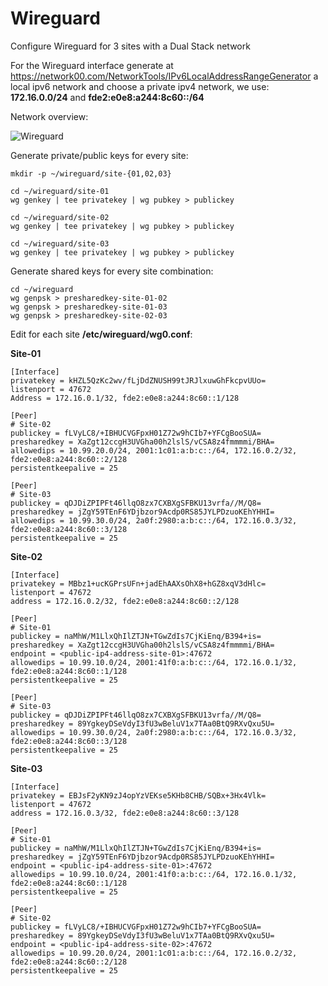 # Wireguard
Configure Wireguard for 3 sites with a Dual Stack network

For the Wireguard interface generate at https://network00.com/NetworkTools/IPv6LocalAddressRangeGenerator a local ipv6 network and choose a private ipv4 network, we use: **172.16.0.0/24** and **fde2:e0e8:a244:8c60::/64**

Network overview:

![Wireguard](https://user-images.githubusercontent.com/40859756/145683350-8ec4b24f-0fa0-4c04-b090-4ae33a2547ad.png)

Generate private/public keys for every site:
```
mkdir -p ~/wireguard/site-{01,02,03}

cd ~/wireguard/site-01
wg genkey | tee privatekey | wg pubkey > publickey

cd ~/wireguard/site-02
wg genkey | tee privatekey | wg pubkey > publickey

cd ~/wireguard/site-03
wg genkey | tee privatekey | wg pubkey > publickey
```
Generate shared keys for every site combination:
```
cd ~/wireguard
wg genpsk > presharedkey-site-01-02
wg genpsk > presharedkey-site-01-03
wg genpsk > presharedkey-site-02-03
````

Edit for each site **/etc/wireguard/wg0.conf**:

**Site-01**
```
[Interface]
privatekey = kHZL5QzKc2wv/fLjDdZNUSH99tJRJlxuwGhFkcpvUUo=
listenport = 47672
Address = 172.16.0.1/32, fde2:e0e8:a244:8c60::1/128

[Peer]
# Site-02
publickey = fLVyLC8/+IBHUCVGFpxH01Z72w9hCIb7+YFCgBooSUA=
presharedkey = XaZgt12ccgH3UVGha00h2lslS/vCSA8z4fmmmmi/BHA=
allowedips = 10.99.20.0/24, 2001:1c01:a:b:c::/64, 172.16.0.2/32, fde2:e0e8:a244:8c60::2/128
persistentkeepalive = 25

[Peer]
# Site-03
publickey = qDJDiZPIPFt46llqO8zx7CXBXgSFBKU13vrfa//M/Q8=
presharedkey = jZgY59TEnF6YDjbzor9Acdp0RS85JYLPDzuoKEhYHHI=
allowedips = 10.99.30.0/24, 2a0f:2980:a:b:c::/64, 172.16.0.3/32, fde2:e0e8:a244:8c60::3/128
persistentkeepalive = 25
```
**Site-02**
```
[Interface]
privatekey = MBbz1+ucKGPrsUFn+jadEhAAXsOhX8+hGZ8xqV3dHlc=
listenport = 47672
address = 172.16.0.2/32, fde2:e0e8:a244:8c60::2/128

[Peer]
# Site-01
publickey = naMhW/M1LlxQhIlZTJN+TGwZdIs7CjKiEnq/B394+is=
presharedkey = XaZgt12ccgH3UVGha00h2lslS/vCSA8z4fmmmmi/BHA=
endpoint = <public-ip4-address-site-01>:47672
allowedips = 10.99.10.0/24, 2001:41f0:a:b:c::/64, 172.16.0.1/32, fde2:e0e8:a244:8c60::1/128
persistentkeepalive = 25

[Peer]
# Site-03
publickey = qDJDiZPIPFt46llqO8zx7CXBXgSFBKU13vrfa//M/Q8=
presharedkey = 89YgkeyDSeVdyI3fU3wBeluV1x7TAa0BtQ9RXvQxu5U=
allowedips = 10.99.30.0/24, 2a0f:2980:a:b:c::/64, 172.16.0.3/32, fde2:e0e8:a244:8c60::3/128
persistentkeepalive = 25

```
**Site-03**
```
[Interface]
privatekey = EBJsF2yKN9zJ4opYzVEKse5KHb8CHB/SQBx+3Hx4Vlk=
listenport = 47672
address = 172.16.0.3/32, fde2:e0e8:a244:8c60::3/128

[Peer]
# Site-01
publickey = naMhW/M1LlxQhIlZTJN+TGwZdIs7CjKiEnq/B394+is=
presharedkey = jZgY59TEnF6YDjbzor9Acdp0RS85JYLPDzuoKEhYHHI=
endpoint = <public-ip4-address-site-01>:47672
allowedips = 10.99.10.0/24, 2001:41f0:a:b:c::/64, 172.16.0.1/32, fde2:e0e8:a244:8c60::1/128
persistentkeepalive = 25

[Peer]
# Site-02
publickey = fLVyLC8/+IBHUCVGFpxH01Z72w9hCIb7+YFCgBooSUA=
presharedkey = 89YgkeyDSeVdyI3fU3wBeluV1x7TAa0BtQ9RXvQxu5U=
endpoint = <public-ip4-address-site-02>:47672
allowedips = 10.99.20.0/24, 2001:1c01:a:b:c::/64, 172.16.0.2/32, fde2:e0e8:a244:8c60::2/128
persistentkeepalive = 25
```
